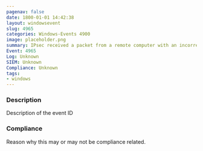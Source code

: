 ```yaml
---
pagenav: false
date: 1800-01-01 14:42:38
layout: windowsevent
slug: 4965
categories: Windows-Events 4900
image: placeholder.png
summary: IPsec received a packet from a remote computer with an incorrect Security Parameter Index (SPI).
Event: 4965
Log: Unknown
SIEM: Unknown
Compliance: Unknown
tags:
- windows
---
```


### Description

Description of the event ID

### Compliance

Reason why this may or may not be compliance related.
